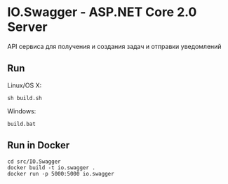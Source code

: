 # IO.Swagger - ASP.NET Core 2.0 Server

API сервиса для получения и создания задач и отправки уведомлений

## Run

Linux/OS X:

```
sh build.sh
```

Windows:

```
build.bat
```

## Run in Docker

```
cd src/IO.Swagger
docker build -t io.swagger .
docker run -p 5000:5000 io.swagger
```
